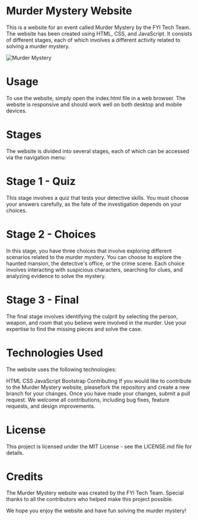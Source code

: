 # Murder Mystery Website
This is a website for an event called Murder Mystery by the FYI Tech Team. The website has been created using HTML, CSS, and JavaScript. It consists of different stages, each of which involves a different activity related to solving a murder mystery.


![Murder Mystery](https://blogger.googleusercontent.com/img/b/R29vZ2xl/AVvXsEieGEj2lLGy47CkA-XbCNc6b5uRpDnRFHOjypWlHfLevxhsII3-V-Rd79NGHshHzY8njsQZQOJMqdEkHQsleOdlpVkUjKWRTGSvOjk0bB1I_K2IvRCbAPNtBuPEh27u6W6XgHp1O3NqqaspATQBBwbt3oM-rLUjlMd1IgmotXLNyoLWH_95UT-id8Al/s1920/Screenshot%20(42).png)

# Usage
To use the website, simply open the index.html file in a web browser. The website is responsive and should work well on both desktop and mobile devices.

# Stages
The website is divided into several stages, each of which can be accessed via the navigation menu:

# Stage 1 - Quiz
This stage involves a quiz that tests your detective skills. You must choose your answers carefully, as the fate of the investigation depends on your choices.

# Stage 2 - Choices
In this stage, you have three choices that involve exploring different scenarios related to the murder mystery. You can choose to explore the haunted mansion, the detective's office, or the crime scene. Each choice involves interacting with suspicious characters, searching for clues, and analyzing evidence to solve the mystery.

# Stage 3 - Final
The final stage involves identifying the culprit by selecting the person, weapon, and room that you believe were involved in the murder. Use your expertise to find the missing pieces and solve the case.

# Technologies Used
The website uses the following technologies:

HTML
CSS
JavaScript
Bootstrap
Contributing
If you would like to contribute to the Murder Mystery website, pleasefork the repository and create a new branch for your changes. Once you have made your changes, submit a pull request. We welcome all contributions, including bug fixes, feature requests, and design improvements.

# License
This project is licensed under the MIT License - see the LICENSE.md file for details.

# Credits
The Murder Mystery website was created by the FYI Tech Team. Special thanks to all the contributors who helped make this project possible.

We hope you enjoy the website and have fun solving the murder mystery!
